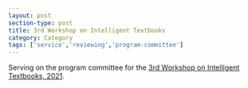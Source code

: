 ```yaml
---
layout: post
section-type: post
title: 3rd Workshop on Intelligent Textbooks
category: Category
tags: ['service','reviewing','program-committee']
---
```

Serving on the program committee for the [3rd Workshop on Intelligent Textbooks, 2021](https://intextbooks.science.uu.nl/workshop2021/).


